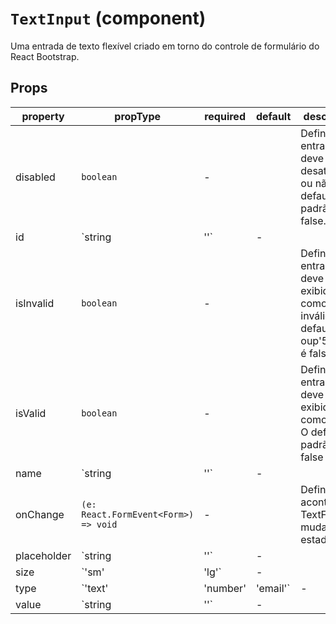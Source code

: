 # `TextInput` (component)

Uma entrada de texto flexível criado em torno do controle de formulário do React Bootstrap.

## Props

| property    | propType                             | required | default | description                                                             |
| ----------- | ------------------------------------ | -------- | ------- | ----------------------------------------------------------------------- |
| disabled    | `boolean`                            | -        |         | Definir se a entrada deve ser desativada ou não. O default ou padrão é false. |
| id          | `string | ''`                        | -        |         | Definir o valor do ID da entrada                                               |
| isInvalid   | `boolean`                            | -        |         | Definir se a entrada deve ser exibida como inválida. O default oup'50adrão é false. |
| isValid     | `boolean`                            | -        |         | Definir se a entrada deve ser exibida como válida. O default ou padrão é false    |
| name        | `string | ''`                        | -        |         | Definir o attribut name da entrada                                                   |
| onChange    | `(e: React.FormEvent<Form>) => void` | -        |         | Definir o que acontece ao TextField mudar de estado                                |
| placeholder | `string | ''`                        | -        |         |                                                                         |
| size        | `'sm' | 'lg'`                        | -        |         | Definir o tamanho da entrada. O padrão é 'lg'                         |
| type        | `'text' | 'number' | 'email'`        | -        |         | Definir o tipo da entrada. O padrão é 'text' se não for especificado.     |
| value       | `string | ''`                        | -        |         | Definir o attributo value da entrada |
